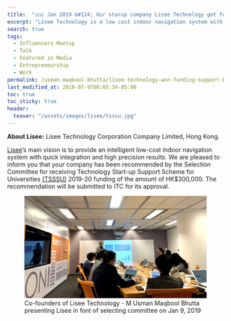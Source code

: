 ```yaml
---
title:  "🇭🇰 Jan 2019 &#124; Our starup company Lisee Technology got funding support from TSSSU, HK."
excerpt: "Lisee Technology is a low cost indoor navigation system with localization precision upto 10cm."
search: true
tags: 
  - Influencers Meetup
  - Talk
  - Featured in Media
  - Entrepreneurship
  - Work
permalink: /usman-maqbool-bhutta/lisee-technology-won-funding-support-by-tsssu
last_modified_at: 2018-07-9T08:05:34-05:00
toc: true
toc_sticky: true
header:
  teaser: "/assets/images/lisee/tsssu.jpg"
---
```

**About Lisee:** Lisee Technology Corporation Company Limited, Hong Kong.

[Lisee](http://www.lisee.io)’s main vision is to provide an intelligent low-cost indoor navigation system with quick integration and high precision results.
We are pleased to inform you that your company has been recommended by the Selection Committee for receiving Technology Start-up Support Scheme for Universities [(TSSSU)](http://ttc.ust.hk)
2019-20 funding of the amount of HK$300,000. The recommendation will be submitted to ITC for its approval. 

<figure>
    <a href="/assets/images/lisee/tsssu.jpg"><img src="/assets/images/lisee/tsssu.jpg"></a>
    <figcaption>Co-founders of Lisee Technology - M Usman Maqbool Bhutta  presenting Lisee in font of selecting committee on Jan 9, 2019</figcaption>
</figure>
